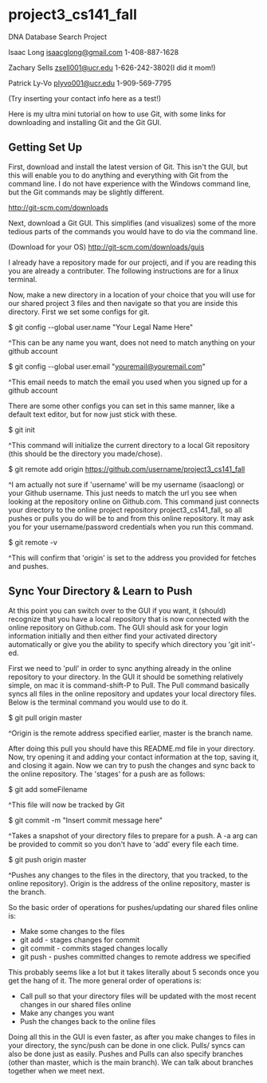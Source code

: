 project3_cs141_fall
===================

DNA Database Search Project

Isaac Long isaacglong@gmail.com 1-408-887-1628

Zachary Sells zsell001@ucr.edu 1-626-242-3802(I did it mom!)

Patrick Ly-Vo plyvo001@ucr.edu 1-909-569-7795

(Try inserting your contact info here as a test!)

Here is my ultra mini tutorial on how to use Git, with some links for 
downloading and installing Git and the Git GUI.

Getting Set Up
--------------

First, download and install the latest version of Git. This isn't the GUI,
but this will enable you to do anything and everything with Git from the
command line. I do not have experience with the Windows command line, but
the Git commands may be slightly different.

http://git-scm.com/downloads

Next, download a Git GUI. This simplifies (and visualizes) some of the more 
tedious parts of the commands you would have to do via the command line.

(Download for your OS) http://git-scm.com/downloads/guis

I already have a repository made for our projecti, and if you are reading
this you are already a contributer. The following instructions are for a 
linux terminal.

Now, make a new directory in a location of your choice that you will use
for our shared project 3 files and then navigate so that you are inside
this directory. First we set some configs for git.  

$ git config --global user.name "Your Legal Name Here"

^This can be any name you want, does not need to match anything on your 
github account 

$ git config --global user.email "youremail@youremail.com"

^This email needs to match the email you used when you signed up for a 
github account

There are some other configs you can set in this same manner, like a
default text editor, but for now just stick with these.

$ git init

^This command will initialize the current directory to a local Git 
repository (this should be the directory you made/chose).

$ git remote add origin https://github.com/username/project3_cs141_fall

^I am actually not sure if 'username' will be my username (isaaclong) or 
your Github username. This just needs to match the url you see when looking
at the repository online on Github.com. This command just connects your 
directory to the online project repository project3_cs141_fall, so all 
pushes or pulls you do will be to and from this online repository. It may
ask you for your username/password credentials when you run this command.

$ git remote -v

^This will confirm that 'origin' is set to the address you provided for
fetches and pushes.

Sync Your Directory & Learn to Push
----------------------------------- 

At this point you can switch over to the GUI if you want, it (should) 
recognize that you have a local repository that is now connected with the
online repository on Github.com. The GUI should ask for your login
information initially and then either find your activated directory 
automatically or give you the ability to specify which directory you 'git 
init'-ed.

First we need to 'pull' in order to sync anything already in the online 
repository to your directory. In the GUI it should be something relatively
simple, on mac it is command-shift-P to Pull. The Pull command basically
syncs all files in the online repository and updates your local directory
files. Below is the terminal command you would use to do it.

$ git pull origin master

^Origin is the remote address specified earlier, master is the branch name.

After doing this pull you should have this README.md file in your
directory. Now, try opening it and adding your contact information at the 
top, saving it, and closing it again. Now we can try to push the changes 
and sync back to the online repository. The 'stages' for a push are as 
follows:
 
$ git add someFilename

^This file will now be tracked by Git

$ git commit -m "Insert commit message here" 

^Takes a snapshot of your directory files to prepare for a push. A -a arg 
can be provided to commit so you don't have to 'add' every file each time.

$ git push origin master 

^Pushes any changes to the files in the directory, that you tracked, to 
the online repository). Origin is the address of the online repository,
master is the branch.

So the basic order of operations for pushes/updating our shared files
online is:

* Make some changes to the files
* git add - stages changes for commit
* git commit - commits staged changes locally
* git push - pushes committed changes to remote address we specified

This probably seems like a lot but it takes literally about 5 seconds once
you get the hang of it. The more general order of operations is:

* Call pull so that your directory files will be updated with the most
recent changes in our shared files online
* Make any changes you want
* Push the changes back to the online files

Doing all this in the GUI is even faster, as after you make changes to 
files in your directory, the sync/push can be done in one click. Pulls/
syncs can also be done just as easily. Pushes and Pulls can also specify
branches (other than master, which is the main branch). We can talk about
branches together when we meet next.
